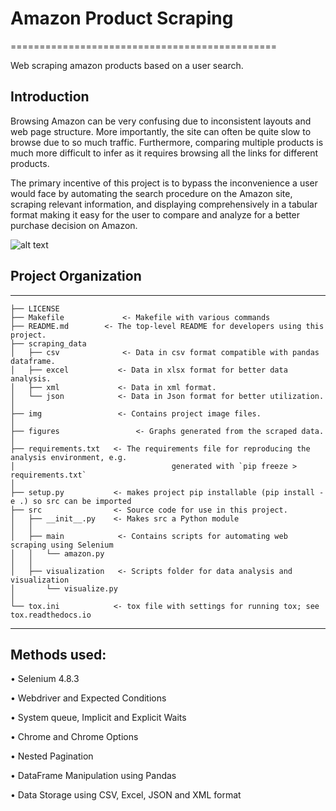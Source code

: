 # Amazon Product Scraping
==============================================

Web scraping amazon products based on a user search.

## Introduction
Browsing Amazon can be very confusing due to inconsistent layouts and web page structure. 
More importantly, the site can often be quite slow to browse due to so much traffic. 
Furthermore, comparing multiple products is much more difficult to infer as it requires browsing 
all the links for different products. 

The primary incentive of this project is to bypass the inconvenience a user would face by 
automating the search procedure on the Amazon site, scraping relevant information, and 
displaying comprehensively in a tabular format making it easy for the user to compare 
and analyze for a better purchase decision on Amazon.

![alt text](https://github.com/shahriar-rahman/Amazon-Product-Scraping/blob/main/img/amazon_products.JPG)

## Project Organization
---------------------------------------------------------

    ├── LICENSE
    ├── Makefile             <- Makefile with various commands
    ├── README.md        <- The top-level README for developers using this project.
    ├── scraping_data
    │   ├── csv              <- Data in csv format compatible with pandas dataframe.
    │   ├── excel           <- Data in xlsx format for better data analysis.
    │   ├── xml             <- Data in xml format.
    │   └── json            <- Data in Json format for better utilization.
    │
    ├── img                 <- Contains project image files.
    │   
    ├── figures                 <- Graphs generated from the scraped data.
    │
    ├── requirements.txt   <- The requirements file for reproducing the analysis environment, e.g.
    │                         			generated with `pip freeze > requirements.txt`
    │
    ├── setup.py           <- makes project pip installable (pip install -e .) so src can be imported
    ├── src                <- Source code for use in this project.
    │   ├── __init__.py    <- Makes src a Python module
    │   │
    │   ├── main            <- Contains scripts for automating web scraping using Selenium
    │   │   └── amazon.py
    │   │
    │   ├── visualization   <- Scripts folder for data analysis and visualization
    │       └── visualize.py
    │
    └── tox.ini            <- tox file with settings for running tox; see tox.readthedocs.io


--------
## Methods used:
• Selenium 4.8.3

• Webdriver and Expected Conditions

• System queue, Implicit and Explicit Waits

• Chrome and Chrome Options

• Nested Pagination

• DataFrame Manipulation using Pandas

• Data Storage using CSV, Excel, JSON and XML format
